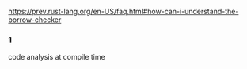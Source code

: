 https://prev.rust-lang.org/en-US/faq.html#how-can-i-understand-the-borrow-checker

### 1
code analysis at compile time



